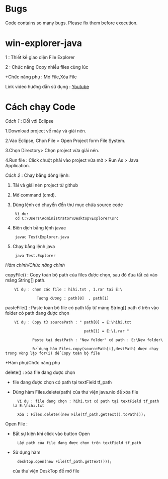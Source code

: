 # Bugs
Code contains so many bugs. Please fix them before execution.

# win-explorer-java

1 : Thiết kế giao diện File Explorer

2 : Chức năng Copy nhiều files cùng lúc

+Chức năng phụ : Mở File,Xóa File

Link video hướng dẫn sử dụng : [Youtube](https://youtu.be/V47HhQ0Mhzk)

# Cách chạy Code

*Cách 1* : Đối với Eclipse

1.Download project về máy và giải nén.

2.Vào Eclipse, Chọn File > Open Project form File System.

3.Chọn Directory> Chọn project vừa giải nén.

4.Run file : Click chuột phải vào project vừa mở > Run As > Java Application.

*Cách 2* : Chạy bằng dòng lệnh:

1. Tải và giải nén project từ github

2. Mở command (cmd).

3. Dùng lệnh cd chuyển đến thư mục chứa source code

        Ví dụ:
        cd C:\Users\Administrator\Desktop\Explorer\src

4. Biên dịch bằng lệnh javac 

        javac Test\Explorer.java

5. Chạy bằng lệnh java

        java Test.Explorer

*Hàm chính/Chức năng chính*

copyFile() : Copy toàn bộ path của files được chọn, sau đó đưa tất cả vào mảng String[] path.
              
        Ví dụ : chọn các file : hihi.txt , 1.rar tại E:\ 
                                       
                  Tương đương : path[0]  , path[1]
              
pasteFile() : Paste toàn bộ file có path lấy từ mảng String[] path ở trên vào folder có path đang được chọn
        
        Ví dụ : Copy từ sourcePath : " path[0] = E:\hihi.txt
              
                                       path[1] = E:\1.rar " 
              
                Paste tại destPath : "New folder" có path : E:\New folder\
                      
                Sử dụng hàm Files.copy(sourcePath[i],destPath) được chạy trong vòng lặp for(i) để Copy toàn bộ file
             
*Hàm phụ/Chức năng phụ

delete() : xóa file đang được chọn

+ file đang được chọn có path tại textField tf_path 
          
+ Dùng hàm Files.delete(path) của thư viện java.nio để xóa file
          
        Ví dụ : file đang chọn : hihi.txt có path tại textField tf_path là E:\hihi.txt
          
        Xóa : Files.delete((new File(tf_path.getText().toPath)));
          
Open File : 

+ Bắt sự kiện khi click vào button Open 

        Lấy path của file đang được chọn trên textField tf_path

+ Sử dụng hàm 

        desktop.open(new File(tf_path.getText())); 
  
  của thư viện DeskTop để mở file
